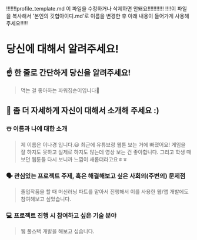 !!!!!!!profile_template.md 이 파일을 수정하거나 삭제하면 안돼요!!!!!!!!!!!
!!!!이 파일을 복사해서 '본인의 깃헙아이디.md'로 이름을 변경한 후 아래 내용이 들어가게 사용해주세요!!!!!

# 당신에 대해서 알려주세요!

## ☝️ 한 줄로 간단하게 당신을 알려주세요!
> 먹는 걸 좋아하는 파워집순이입니다🏡

## 🙌 좀 더 자세하게 자신이 대해서 소개해 주세요 :)

### ☃️ 이름과 나에 대한 소개
> 제 이름은 이나경 입니다.😃 최근에 유튜브랑 웹툰 보는 거에 빠졌어요! 게임을 잘 하지도 못하고 실제로 하지도 않는데 영상 보는 건 좋아합니다. 그리고 학생 때 보던 웹툰들 다시 보니까 느낌이 새롭더라고요ㅎㅎ
### 🗣 관심있는 프로젝트 주제, 혹은 해결해보고 싶은 사회의(주변의) 문제점
> 졸업작품을 할 때 머신러닝 파트를 맡아서 진행해서 이를 사용한 웹/앱 개발에도 참여해보고 싶었습니다.
### 💻 프로젝트 진행 시 참여하고 싶은 기술 분야
> 웹 풀스택 개발을 해보고 싶습니다.
